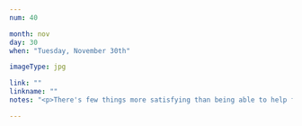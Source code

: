```yaml
---
num: 40

month: nov
day: 30
when: "Tuesday, November 30th"

imageType: jpg

link: ""
linkname: ""
notes: "<p>There's few things more satisfying than being able to help folks out on a whim.</p>"

---
```


